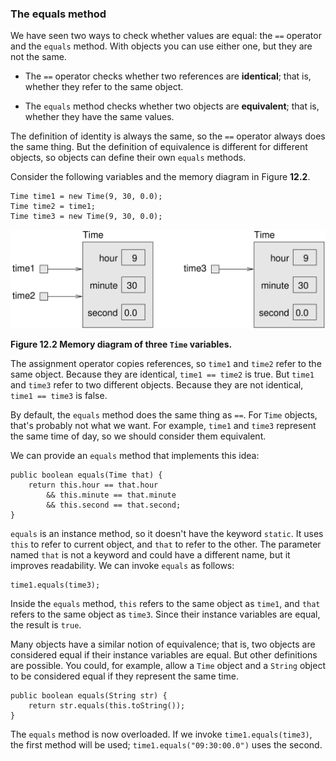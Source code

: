 ###  The equals method



We have seen two ways to check whether values are equal: the `==` operator and the `equals` method.
With objects you can use either one, but they are not the same.



*  The `==` operator checks whether two references are **identical**; that is, whether they refer to the same object.


*  The `equals` method checks whether two objects are **equivalent**; that is, whether they have the same values.


The definition of identity is always the same, so the `==` operator always does the same thing.
But the definition of equivalence is different for different objects, so objects can define their own `equals` methods.

Consider the following variables and the memory diagram in Figure **12.2**.

```code
Time time1 = new Time(9, 30, 0.0);
Time time2 = time1;
Time time3 = new Time(9, 30, 0.0);
```


![Figure 12.2 Memory diagram of three `Time` variables.](figs/time2.jpg)

**Figure 12.2 Memory diagram of three `Time` variables.**

The assignment operator copies references, so `time1` and `time2` refer to the same object.
Because they are identical, `time1 == time2` is true.
But `time1` and `time3` refer to two different objects.
Because they are not identical, `time1 == time3` is false.

By default, the `equals` method does the same thing as `==`.
For `Time` objects, that's probably not what we want.
For example, `time1` and `time3` represent the same time of day, so we should consider them equivalent.


We can provide an `equals` method that implements this idea:

```code
public boolean equals(Time that) {
    return this.hour == that.hour
        && this.minute == that.minute
        && this.second == that.second;
}
```

`equals` is an instance method, so it doesn't have the keyword `static`.
It uses `this` to refer to current object, and `that` to refer to the other.
The parameter named `that` is not a keyword and could have a different name, but it improves readability.
We can invoke `equals` as follows:

```code
time1.equals(time3);
```

Inside the `equals` method, `this` refers to the same object as `time1`, and `that` refers to the same object as `time3`.
Since their instance variables are equal, the result is `true`.

Many objects have a similar notion of equivalence; that is, two objects are considered equal if their instance variables are equal.
But other definitions are possible.
You could, for example, allow a `Time` object and a `String` object to be considered equal if they represent the same time.

```code
public boolean equals(String str) {
    return str.equals(this.toString());
}
```

The `equals` method is now overloaded.
If we invoke `time1.equals(time3)`, the first method will be used; `time1.equals("09:30:00.0")` uses the second.